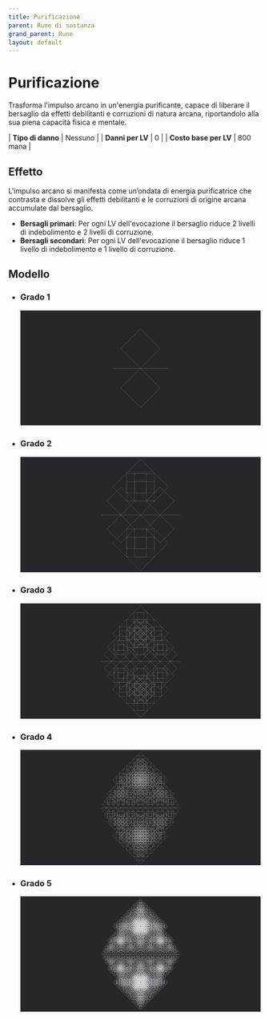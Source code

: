 ```yaml
---
title: Purificazione
parent: Rune di sostanza
grand_parent: Rune
layout: default
---
```


# **Purificazione**

Trasforma l'impulso arcano in un'energia purificante, capace di liberare il bersaglio da effetti debilitanti e corruzioni di natura arcana, riportandolo alla sua piena capacità fisica e mentale.

| **Tipo di danno**      | Nessuno                                   |
| **Danni per LV**       | 0                                         |
| **Costo base per LV**  | 800 mana                                  |

## Effetto
L'impulso arcano si manifesta come un’ondata di energia purificatrice che contrasta e dissolve gli effetti debilitanti e le corruzioni di origine arcana accumulate dal bersaglio.  
- **Bersagli primari**: Per ogni LV dell'evocazione il bersaglio riduce 2 livelli di indebolimento e 2 livelli di corruzione.
- **Bersagli secondari**: Per ogni LV dell'evocazione il bersaglio riduce 1 livello di indebolimento e 1 livello di corruzione.

## Modello
- ### Grado 1<br>
  ![Grado 1](1.png "Grado 1")
- ### Grado 2<br>
  ![Grado 2](2.png "Grado 2")
- ### Grado 3<br>
  ![Grado 3](3.png "Grado 3")
- ### Grado 4<br>
  ![Grado 4](4.png "Grado 4")
- ### Grado 5<br>
  ![Grado 5](5.png "Grado 5")